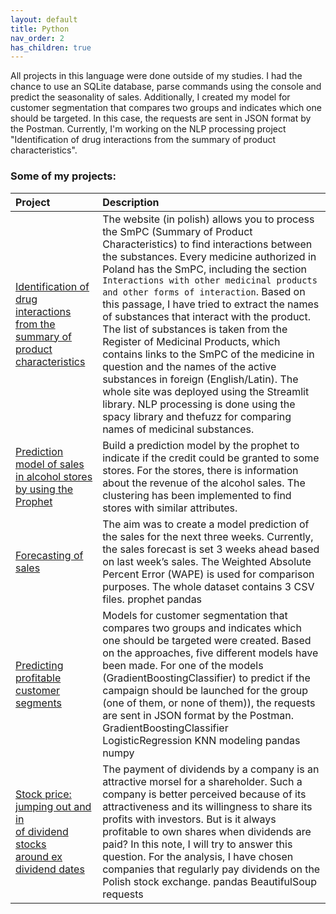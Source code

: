 ```yaml
---
layout: default
title: Python
nav_order: 2
has_children: true
---
```


All projects in this language were done outside of my studies. I had the chance to use an SQLite database, parse commands using the console and predict the seasonality of sales. Additionally, I created my model for customer segmentation that compares two groups and indicates which one should be targeted. In this case, the requests are sent in JSON format by the Postman. Currently, I'm working on the NLP processing project "Identification of drug interactions from the summary of product characteristics".

### Some of my projects:

|Project|Description|
|:---|:---|
|[Identification of drug interactions from the summary of product characteristics](https://share.streamlit.io/kamilkandzia/streamlit_drugs/main)|The website (in polish) allows you to process the SmPC (Summary of Product Characteristics) to find interactions between the substances. Every medicine authorized in Poland has the SmPC, including the section `Interactions with other medicinal products and other forms of interaction`. Based on this passage, I have tried to extract the names of substances that interact with the product. The list of substances is taken from the Register of Medicinal Products, which contains links to the SmPC of the medicine in question and the names of the active substances in foreign (English/Latin). The whole site was deployed using the <span class="label label-green">Streamlit</span> library. <span class="label label-green">NLP processing</span> is done using the <span class="label label-green">spacy</span> library and <span class="label label-green">thefuzz for comparing names of medicinal substances.</span>|
|[Prediction model of sales in alcohol stores <br> by using the Prophet](https://kamilkandzia.github.io/prophet/)|Build a prediction model by the <span class="label label-green">prophet</span> to indicate if the credit could be granted to some stores. For the stores, there is information about the revenue of the alcohol sales. The clustering has been implemented to find stores with similar attributes.|
|[Forecasting of sales](https://kamilkandzia.github.io/forecasting/)|The aim was to create a model prediction of the sales for the next three weeks. Currently, the sales forecast is set 3 weeks ahead based on last week’s sales. The Weighted Absolute Percent Error (WAPE) is used for comparison purposes. The whole dataset contains 3 CSV files. <span class="label label-green">prophet</span> <span class="label label-green">pandas</span>|
|[Predicting profitable customer segments](https://kamilkandzia.github.io/customer_segments/)|Models for customer segmentation that compares two groups and indicates which one should be targeted were created. Based on the approaches, five different models have been made. For one of the models (GradientBoostingClassifier) to predict if the campaign should be launched for the group (one of them, or none of them)), the requests are sent in JSON format by the Postman. <span class="label label-green">GradientBoostingClassifier</span> <span class="label label-green">LogisticRegression</span> <span class="label label-green">KNN</span> <span class="label label-green">modeling</span>  <span class="label label-green">pandas</span> <span class="label label-green">numpy</span>|
|[Stock price: jumping out and in <br> of dividend stocks <br> around ex dividend dates](https://kamilkandzia.github.io/stock/)|The payment of dividends by a company is an attractive morsel for a shareholder. Such a company is better perceived because of its attractiveness and its willingness to share its profits with investors. But is it always profitable to own shares when dividends are paid? In this note, I will try to answer this question. For the analysis, I have chosen companies that regularly pay dividends on the Polish stock exchange. <span class="label label-green">pandas</span> <span class="label label-green">BeautifulSoup</span> <span class="label label-green">requests</span> |

